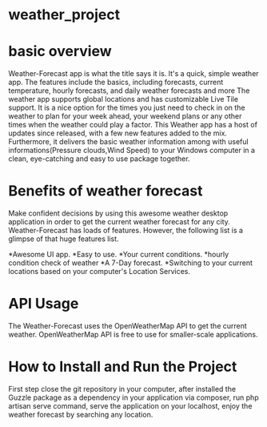 # weather_project

# basic overview
Weather-Forecast app is what the title says it is. It's a quick, simple weather app. The features include the basics, including forecasts, current temperature, hourly forecasts, and daily weather forecasts and more
The weather app supports global locations and has customizable Live Tile support. It is a nice option for the times you just need to check in on the weather to plan for your week ahead, your weekend plans or any other times when the weather could play a factor. This Weather app has a host of updates since released, with a few new features added to the mix. Furthermore, it delivers the basic weather information among with useful informations(Pressure clouds,Wind Speed) to your Windows computer in a clean, eye-catching and easy to use package together.

# Benefits of weather forecast
Make confident decisions by using this awesome weather desktop application in order to get the current weather forecast for any city. Weather-Forecast has loads of features. However, the following list is a glimpse of that huge features list.

*Awesome UI app.
*Easy to use.
*Your current conditions.
*hourly condition check of weather
*A 7-Day forecast.
*Switching to your current locations based on your computer's Location Services.

# API Usage
The Weather-Forecast uses the OpenWeatherMap API to get the current weather. OpenWeatherMap API is free to use for smaller-scale applications.

# How to Install and Run the Project
First step close the git repository in your computer,
after installed the Guzzle package as a dependency in your application via composer,
run php artisan serve command,
serve the application on your localhost,
enjoy the weather forecast by searching any location.

